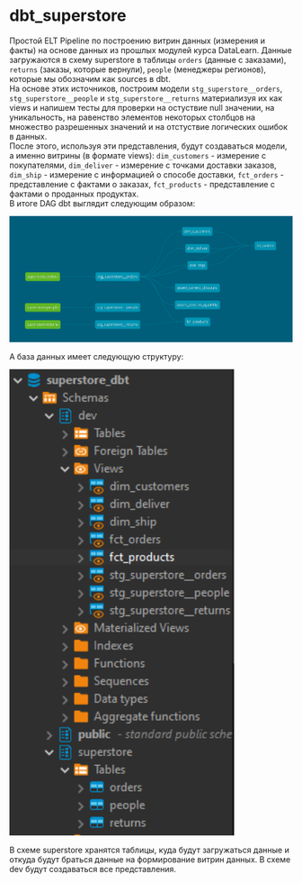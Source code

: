 # dbt_superstore 
Простой ELT Pipeline по построению витрин данных (измерения и факты) на основе данных из прошлых модулей курса DataLearn.
Данные загружаются в схему superstore в таблицы `orders` (данные с заказами), `returns` (заказы, которые вернули), `people` (менеджеры регионов), которые мы обозначим как sources в dbt.  
На основе этих источников, построим модели `stg_superstore__orders`, `stg_superstore__people` и `stg_superstore__returns` материализуя их как views и напишем тесты для проверки на остуствие null значении, на уникальность, на равенство элементов некоторых столбцов на множество разрешенных значений и на отстуствие логических ошибок в данных.  
После этого, используя эти представления, будут создаваться модели, а именно витрины (в формате views): `dim_customers` - измерение с покупателями, `dim_deliver` - измерение с точками доставки заказов, `dim_ship` - измерение с информацией о способе доставки, `fct_orders` - представление с фактами о заказах, `fct_products` - представление с фактами о проданных продуктах.  
В итоге DAG dbt выглядит следующим образом:  
  
<img src="https://github.com/f0rest-mAker/dbt_superstore_project/blob/main/img/dbt_DAG.png" width="800">  

А база данных имеет следующую структуру:  
  
<img src="https://github.com/f0rest-mAker/dbt_superstore_project/blob/main/img/database.png" width="400">

В схеме superstore хранятся таблицы, куда будут загружаться данные и откуда будут браться данные на формирование витрин данных. В схеме dev будут создаваться все представления.
